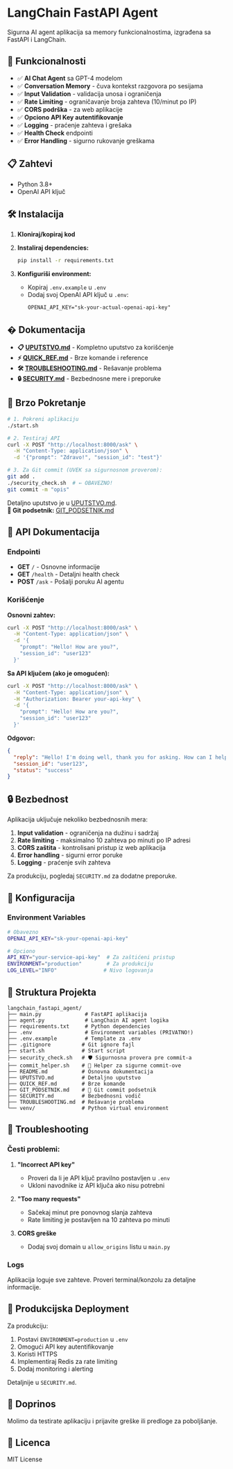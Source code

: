 # LangChain FastAPI Agent

Sigurna AI agent aplikacija sa memory funkcionalnostima, izgrađena sa FastAPI i LangChain.

## 🚀 Funkcionalnosti

- ✅ **AI Chat Agent** sa GPT-4 modelom
- ✅ **Conversation Memory** - čuva kontekst razgovora po sesijama
- ✅ **Input Validation** - validacija unosa i ograničenja
- ✅ **Rate Limiting** - ograničavanje broja zahteva (10/minut po IP)
- ✅ **CORS podrška** - za web aplikacije
- ✅ **Opciono API Key autentifikovanje** 
- ✅ **Logging** - praćenje zahteva i grešaka
- ✅ **Health Check** endpointi
- ✅ **Error Handling** - sigurno rukovanje greškama

## 📋 Zahtevi

- Python 3.8+
- OpenAI API ključ

## 🛠️ Instalacija

1. **Kloniraj/kopiraj kod**
2. **Instaliraj dependencies:**
   ```bash
   pip install -r requirements.txt
   ```

3. **Konfiguriši environment:**
   - Kopiraj `.env.example` u `.env`
   - Dodaj svoj OpenAI API ključ u `.env`:
     ```
     OPENAI_API_KEY="sk-your-actual-openai-api-key"
     ```

## � Dokumentacija

- **📋 [UPUTSTVO.md](./UPUTSTVO.md)** - Kompletno uputstvo za korišćenje
- **⚡ [QUICK_REF.md](./QUICK_REF.md)** - Brze komande i reference
- **🛠️ [TROUBLESHOOTING.md](./TROUBLESHOOTING.md)** - Rešavanje problema
- **🔒 [SECURITY.md](./SECURITY.md)** - Bezbednosne mere i preporuke

## 🚀 Brzo Pokretanje

```bash
# 1. Pokreni aplikaciju
./start.sh

# 2. Testiraj API
curl -X POST "http://localhost:8000/ask" \
  -H "Content-Type: application/json" \
  -d '{"prompt": "Zdravo!", "session_id": "test"}'

# 3. Za Git commit (UVEK sa sigurnosnom proverom):
git add .
./security_check.sh  # ← OBAVEZNO!
git commit -m "opis"
```

Detaljno uputstvo je u [UPUTSTVO.md](./UPUTSTVO.md).  
**🚨 Git podsetnik:** [GIT_PODSETNIK.md](./GIT_PODSETNIK.md)

## 📖 API Dokumentacija

### Endpointi

- **GET** `/` - Osnovne informacije
- **GET** `/health` - Detaljni health check
- **POST** `/ask` - Pošalji poruku AI agentu

### Korišćenje

**Osnovni zahtev:**
```bash
curl -X POST "http://localhost:8000/ask" \
  -H "Content-Type: application/json" \
  -d '{
    "prompt": "Hello! How are you?",
    "session_id": "user123"
  }'
```

**Sa API ključem (ako je omogućen):**
```bash
curl -X POST "http://localhost:8000/ask" \
  -H "Content-Type: application/json" \
  -H "Authorization: Bearer your-api-key" \
  -d '{
    "prompt": "Hello! How are you?", 
    "session_id": "user123"
  }'
```

**Odgovor:**
```json
{
  "reply": "Hello! I'm doing well, thank you for asking. How can I help you today?",
  "session_id": "user123",
  "status": "success"
}
```

## 🔒 Bezbednost

Aplikacija uključuje nekoliko bezbednosnih mera:

1. **Input validation** - ograničenja na dužinu i sadržaj
2. **Rate limiting** - maksimalno 10 zahteva po minuti po IP adresi
3. **CORS zaštita** - kontrolisani pristup iz web aplikacija
4. **Error handling** - sigurni error poruke
5. **Logging** - praćenje svih zahteva

Za produkciju, pogledaj `SECURITY.md` za dodatne preporuke.

## 🔧 Konfiguracija

### Environment Variables

```bash
# Obavezno
OPENAI_API_KEY="sk-your-openai-api-key"

# Opciono
API_KEY="your-service-api-key"  # Za zaštićeni pristup
ENVIRONMENT="production"        # Za produkciju
LOG_LEVEL="INFO"               # Nivo logovanja
```

## 📁 Struktura Projekta

```
langchain_fastapi_agent/
├── main.py              # FastAPI aplikacija
├── agent.py             # LangChain AI agent logika
├── requirements.txt     # Python dependencies
├── .env                 # Environment variables (PRIVATNO!)
├── .env.example         # Template za .env
├── .gitignore          # Git ignore fajl
├── start.sh            # Start script
├── security_check.sh   # 🛡️ Sigurnosna provera pre commit-a
├── commit_helper.sh    # 🚀 Helper za sigurne commit-ove
├── README.md           # Osnovna dokumentacija
├── UPUTSTVO.md         # Detaljno uputstvo
├── QUICK_REF.md        # Brze komande
├── GIT_PODSETNIK.md    # 🚨 Git commit podsetnik
├── SECURITY.md         # Bezbednosni vodič
├── TROUBLESHOOTING.md  # Rešavanje problema
└── venv/               # Python virtual environment
```

## 🐛 Troubleshooting

### Česti problemi:

1. **"Incorrect API key"**
   - Proveri da li je API ključ pravilno postavljen u `.env`
   - Ukloni navodnike iz API ključa ako nisu potrebni

2. **"Too many requests"**
   - Sačekaj minut pre ponovnog slanja zahteva
   - Rate limiting je postavljen na 10 zahteva po minuti

3. **CORS greške**
   - Dodaj svoj domain u `allow_origins` listu u `main.py`

### Logs

Aplikacija loguje sve zahteve. Proveri terminal/konzolu za detaljne informacije.

## 🚀 Produkcijska Deployment

Za produkciju:

1. Postavi `ENVIRONMENT=production` u `.env`
2. Omogući API key autentifikovanje
3. Koristi HTTPS
4. Implementiraj Redis za rate limiting
5. Dodaj monitoring i alerting

Detaljnije u `SECURITY.md`.

## 🤝 Doprinos

Molimo da testirate aplikaciju i prijavite greške ili predloge za poboljšanje.

## 📄 Licenca

MIT License

